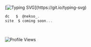 [![Typing SVG](https://readme-typing-svg.herokuapp.com?font=Roboto+Mono&color=007AFF&size=24&lines=Louis+%7C+coding+and+coding..)](https://git.io/typing-svg)

```csharp
dc   $  @nekso_.
site  $ coming soon... 
```
&zwnj; 
&zwnj; 

<p align="left">
  <img src="https://komarev.com/ghpvc/?username=capsyn&label=Profile%20views&color=blue&style=flat" alt="Profile Views" />
</p>
